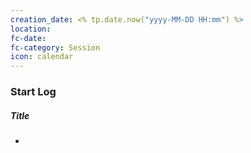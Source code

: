 ```yaml
---
creation_date: <% tp.date.now("yyyy-MM-DD HH:mm") %>
location: 
fc-date: 
fc-category: Session
icon: calendar
---
```

### Start Log
##### Title
- 